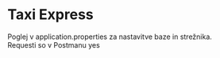 # Taxi Express

Poglej v application.properties za nastavitve baze in strežnika.
<br />Requesti so v Postmanu yes
